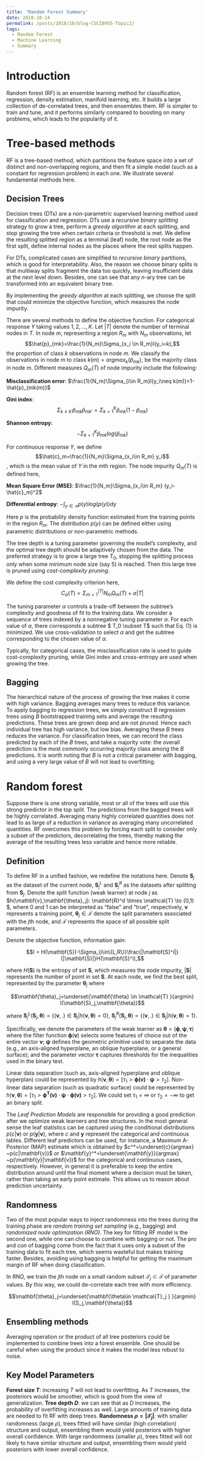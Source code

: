 ```yaml
---
title: 'Random Forest Summary'
date: 2018-10-14
permalink: /posts/2018/10/blog-CSCI8955-Topic2/
tags:
  - Random Forest
  - Machine Learning
  - Summary
---
```


Introduction
============

Random forest (RF) is an ensemble learning method for classification,
regression, density estimation, manifold learning, etc. It builds a
large collection of de-correlated trees, and then ensembles them. RF is
simpler to train and tune, and it performs similarly compared to
boosting on many problems, which leads to the popularity of it.

Tree-based methods
==================

RF is a tree-based method, which partitions the feature space into a set
of distinct and non-overlapping regions, and then fit a simple model
(such as a constant for regression problem) in each one. We illustrate
several fundamental methods here.

Decision Trees
--------------

Decision trees (DTs) are a non-parametric supervised learning method
used for classification and regression. DTs use a *recursive binary
splitting* strategy to grow a tree, perform a *greedy algorithm* at each
splitting, and stop growing the tree when certain criteria or threshold
is met. We define the resulting splitted region as a terminal (leaf)
node, the root node as the first split, define internal nodes as the
places where the rest splits happen.

For DTs, complicated cases are simplified to *recursive binary*
partitions, which is good for interpretability. Also, the reason we
choose binary splits is that multiway splits fragment the data too
quickly, leaving insufficient data at the next level down. Besides, one
can see that any $n$-ary tree can be transformed into an equivalent
binary tree.

By implementing the *greedy algorithm* at each splitting, we choose the
split that could minimize the objective function, which measures the
node impurity.

There are several methods to define the objective function. For
categorical response $Y$ taking values $1,2,...,K$. Let $|T|$ denote the
number of terminal nodes in $T$. In node $m$, representing a region
$R_m$ with $N_m$ observations, let 
$$\hat{p}_{mk}=\frac{1}{N_m}\Sigma_{x_i \in R_m}I(y_i=k),$$ the
proportion of class $k$ observations in node $m$. We classify the
observations in node $m$ to class $k(m)=argmax_k ( \hat{p}_{mk})$, be
the majority class in node $m$. Different measures $Q_m(T)$ of node
impurity include the following:

**Misclassification error**:
$\frac{1}{N_m}\Sigma_{i\in R_m}I(y_i\neq k(m))=1-\hat{p}_{mk(m)}$

**Gini index**:
$$\Sigma_{k\neq k'}\hat{p}_{mk}\hat{p}_{mk'}=\Sigma_{k=1}^{K}\hat{p}_{mk}(1-\hat{p}_{mk})$$

**Shannon entropy**:$$-\Sigma_{k=1}^{K}\hat{p}_{mk}log(\hat{p}_{mk})$$

For continuous response $Y$, we define
$$\hat{c}_m=\frac{1}{N_m}\Sigma_{x_i\in R_m} y_i$$, which is the mean
value of $Y$ in the $m$th region. The node impurity $Q_m(T)$ is defined
here,

**Mean Square Error (MSE)**:
$\frac{1}{N_m}\Sigma_{x_i\in R_m} (y_i-\hat{c}_m)^2$

**Differential entropy**: 
$-\int_{y \in \mathcal{Y}}p(y)log(p(y))dy$

Here $p$ is the probability density function estimated from the training
points in the region $R_m$. The distribution $p(y)$ can be defined
either using parametric distributions or non-parametric methods.

The tree depth is a tuning parameter governing the model’s complexity,
and the optimal tree depth should be adaptively chosen from the data.
The preferred strategy is to grow a large tree $T_0$, stopping the
splitting process only when some minimum node size (say 5) is reached.
Then this large tree is pruned using *cost-complexity pruning*.

We define the cost complexity criterion here,
$$C_{\alpha}(T)=\Sigma_{m=1}^{|T|}N_mQ_m(T)+\alpha|T|$$

The tuning parameter $\alpha$ controls a trade-off between the subtree’s
complexity and goodness of fit to the training data. We consider a
sequence of trees indexed by a nonnegative tuning parameter $\alpha$.
For each value of $\alpha$, there corresponds a subtree $ T_0 \subset T$
such that Eq. (1) is minimized. We use cross-validation to select
$\alpha$ and get the subtree corresponding to the chosen value of
$\alpha$.

Typically, for categorical cases, the misclassification rate is used to
guide cost-complexity pruning, while Gini index and cross-entropy are
used when growing the tree.

Bagging
-------

The hierarchical nature of the process of growing the tree makes it come
with high variance. Bagging averages many trees to reduce this variance.
To apply bagging to regression trees, we simply construct $B$ regression
trees using $B$ bootstrapped training sets and average the resulting
predictions. These trees are grown deep and are not pruned. Hence each
individual tree has high variance, but low bias. Averaging these $B$
trees reduces the variance. For classification trees, we can record the
class predicted by each of the $B$ trees, and take a majority vote: the
overall prediction is the most commonly occurring majority class among
the $B$ predictions. It is worth noting that $B$ is not a critical
parameter with bagging, and using a very large value of $B$ will not
lead to overfitting.

Random forest
=============

Suppose there is one strong variable, most or all of the trees will use
this strong predictor in the top split. The predictions from the bagged
trees will be highly correlated. Averaging many highly correlated
quantities does not lead to as large of a reduction in variance as
averaging many uncorrelated quantities. RF overcomes this problem by
forcing each split to consider only a subset of the predictors,
decorrelating the trees, thereby making the average of the resulting
trees less variable and hence more reliable.

Definition
----------

To define RF in a unified fashion, we redefine the notations here.
Denote $\mathbf{S}_j$ as the dataset of the current node, $\mathbf{S}_j^L$ and
$\mathbf{S}_j^R$ as the datasets after splitting from $\mathbf{S}_j$. Denote the
split function (weak learner) at node $j$ as
$h(\mathbf{v},\mathbf{\theta}_j): \mathbf{R}^d \times \mathcal{T} \to \{0,1\} $,
where 0 and 1 can be interpreted as “false" and “true", respectively,
$\mathbf{v}$ represents a training point, $\mathbf{\theta}_j \in \mathcal{T}$
denote the split parameters associated with the $j$th node, and
$\mathcal{T}$ represents the space of all possible split parameters.

Denote the objective function, information gain:

$$I = H(\mathbf{S})-\Sigma_{i\in\{L,R\}}\frac{|\mathbf{S}^i|}{|\mathbf{S}|}H(\mathbf{S}^i),$$

where $H(\mathbf{S})$ is the entropy of set $\mathbf{S}$, which measures the
node impurity, $|\mathbf{S}|$ represents the number of point in set
$\mathbf{S}$. At each node, we find the best split, represented by the
parameter $\mathbf{\theta}_j$ where

$$\mathbf{\theta}_j=\underset{\mathbf{\theta} \in \mathcal{T} }{argmin}  I(\mathbf{S}_j,\mathbf{\theta})$$

where
$\mathbf{S}_j^L(\mathbf{S}_j,\mathbf{\theta})=\{(\mathbf{v},.)\in \mathbf{S}_j | h(\mathbf{v},\mathbf{\theta})=0\}$,
$\mathbf{S}_j^R(\mathbf{S}_j,\mathbf{\theta})=\{(\mathbf{v},.)\in \mathbf{S}_j | h(\mathbf{v},\mathbf{\theta})=1\}.$

Specifically, we denote the parameters of the weak learner as
$\mathbf{\theta}=(\mathbf{\phi},\mathbf{\psi},\mathbf{\tau})$ where the filter function
$\mathbf{\phi}(\textbf{v})$ selects some features of choice out of the
entire vector $\textbf{v}$; $\mathbf{\psi}$ defines the geometric primitive
used to separate the data (e.g., an axis-aligned hyperplane, an oblique
hyperplane, or a general surface); and the parameter vector $\mathbf{\tau}$
captures thresholds for the inequalities used in the binary test.

Linear data separation (such as, axis-aligned hyperplane and oblique
hyperplan) could be represented by
$h(\mathbf{v},\mathbf{\theta})=[\tau_1>\mathbf{\phi(\mathbf{v})}\cdot \mathbf{\psi}>\tau_2]$.
Non-linear data separation (such as quadratic surface) could be
represented by
$h(\mathbf{v},\mathbf{\theta})=[\tau_1>\mathbf{\phi^T(\mathbf{v})} \cdot \mathbf{\psi} \cdot \mathbf{\phi(\mathbf{v})}>\tau_2]$.
We could set $\tau_1=\infty$ or $\tau_2=-\infty$ to get an binary split.

The *Leaf Prediction Models* are responsible for providing a good
prediction after we optimize weak learners and tree structures. In the
most general sense the leaf statistics can be captured using the
conditional distributions $p(c|\mathbf{v})$ or $p(\mathbf{y}|\mathbf{v})$, where $c$
and $\mathbf{y}$ represent the categorical and continuous lables. Different
leaf predictors can be used, for instance, a Maximum A-Posterior (MAP)
estimate which is obtained by $c^*=\underset{c}{argmax}  ~p(c|\mathbf{v})$
or $\mathbf{y}^*=\underset{\mathbf{y}}{argmax}  ~p(\mathbf{y}|\mathbf{v})$ for the
categorical and continuous cases, respectively. However, in general it
is preferable to keep the entire distribution around until the final
moment where a decision must be taken, rather than taking an early point
estimate. This allows us to reason about prediction uncertainty.

Randomness
----------

Two of the most popular ways to inject randomness into the trees during
the training phase are *random training set sampling* (e.g., bagging)
and *randomized node optimization (RNO)*. The key for fitting RF model
is the second one, while one can choose to combine with bagging or not.
The pro and con of bagging come from the fact that it uses only a subset
of the training data to fit each tree, which seems wasteful but makes
training faster. Besides, avoiding using bagging is helpful for getting
the maximum margin of RF when doing classification.

In RNO, we train the $j$th node on a small random subset
$\mathcal{T}_j \subset \mathcal{T}$ of parameter values. By this way, we
could de-correlate each tree with more efficiency.

$$\mathbf{\theta}_j=\underset{\mathbf{\theta\in \mathcal{T}_j  } }{argmin}  I(S_j,\mathbf{\theta})$$

Ensembling methods
------------------

Averaging operation or the product of all tree posteriors could be
implemented to combine trees into a forest ensemble. One should be
careful when using the product since it makes the model less robust to
noise.

Key Model Parameters
--------------------

**Forest size $T$**: increasing $T$ will not lead to overfitting. As $T$
increases, the posteriors would be smoother, which is good from the view
of generalization. **Tree depth $D$**: we can see that as $D$ increases,
the probability of overfitting increases as well. Large amounts of
training data are needed to fit RF with deep trees. **Randomness
$\rho=|\mathcal{T}_j|$**: with smaller randomness (large $\rho$), trees
fitted will have similar (high correlation) structure and output,
ensembling them would yield posteriors with higher overall confidence.
With large randomness (smaller $\rho$), trees fitted will not likely to
have similar structure and output, ensembling them would yield
posteriors with lower overall confidence.
